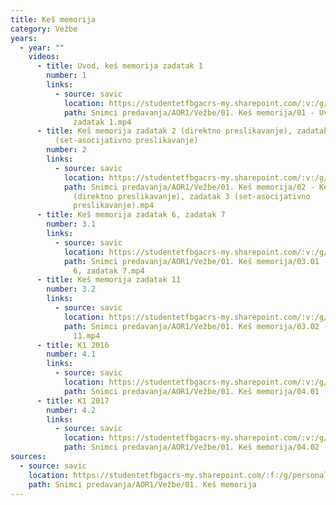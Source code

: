```yaml
---
title: Keš memorija
category: Vežbe
years:
  - year: ""
    videos:
      - title: Uvod, keš memorija zadatak 1
        number: 1
        links:
          - source: savic
            location: https://studentetfbgacrs-my.sharepoint.com/:v:/g/personal/sa190595d_student_etf_bg_ac_rs/EarjItryF2JHniUW4DnVLtsBQcjFF22nO5Eqc5mgpyHe-w
            path: Snimci predavanja/AOR1/Vežbe/01. Keš memorija/01 - Uvod, keš memorija
              zadatak 1.mp4
      - title: Keš memorija zadatak 2 (direktno preslikavanje), zadatak 3
          (set-asocijativno preslikavanje)
        number: 2
        links:
          - source: savic
            location: https://studentetfbgacrs-my.sharepoint.com/:v:/g/personal/sa190595d_student_etf_bg_ac_rs/Ec60Y9mfnZNCkGEpYf4cHo8BSTFc6ULKoBt-Eb3nTEoIeg
            path: Snimci predavanja/AOR1/Vežbe/01. Keš memorija/02 - Keš memorija zadatak 2
              (direktno preslikavanje), zadatak 3 (set-asocijativno
              preslikavanje).mp4
      - title: Keš memorija zadatak 6, zadatak 7
        number: 3.1
        links:
          - source: savic
            location: https://studentetfbgacrs-my.sharepoint.com/:v:/g/personal/sa190595d_student_etf_bg_ac_rs/ET3GmTfDeINInwh2ImTAN5kB2SFJoouSKv3evE2wULIqQA
            path: Snimci predavanja/AOR1/Vežbe/01. Keš memorija/03.01 - Keš memorija zadatak
              6, zadatak 7.mp4
      - title: Keš memorija zadatak 11
        number: 3.2
        links:
          - source: savic
            location: https://studentetfbgacrs-my.sharepoint.com/:v:/g/personal/sa190595d_student_etf_bg_ac_rs/EfsQ_a-lwYVAoBJJpMf3khMBhQGjWGZMoZSoLEXr6Py_pA
            path: Snimci predavanja/AOR1/Vežbe/01. Keš memorija/03.02 - Keš memorija zadatak
              11.mp4
      - title: K1 2016
        number: 4.1
        links:
          - source: savic
            location: https://studentetfbgacrs-my.sharepoint.com/:v:/g/personal/sa190595d_student_etf_bg_ac_rs/EZe6wkrF_CxIhRTapZaVeIgBGny_ouaIrd36xiudFSNSxA
            path: Snimci predavanja/AOR1/Vežbe/01. Keš memorija/04.01 - K1 2016.mp4
      - title: K1 2017
        number: 4.2
        links:
          - source: savic
            location: https://studentetfbgacrs-my.sharepoint.com/:v:/g/personal/sa190595d_student_etf_bg_ac_rs/EYI8p8JtkvxKnv44-k5jlgcBfWECcfWKr31v8IisPslXLg
            path: Snimci predavanja/AOR1/Vežbe/01. Keš memorija/04.02 - K1 2017.mp4
sources:
  - source: savic
    location: https://studentetfbgacrs-my.sharepoint.com/:f:/g/personal/sa190595d_student_etf_bg_ac_rs/Ei0RqQXDlyFFvloDmQJSzG4BwruS68lx7JD1718AwqkLBw
    path: Snimci predavanja/AOR1/Vežbe/01. Keš memorija
---
```



